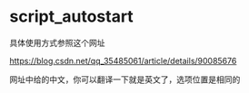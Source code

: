 # script_autostart

具体使用方式参照这个网址

https://blog.csdn.net/qq_35485061/article/details/90085676

网址中给的中文，你可以翻译一下就是英文了，选项位置是相同的


